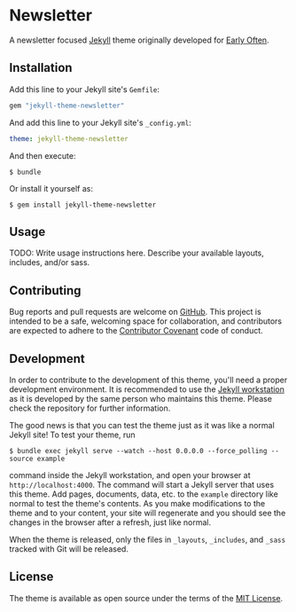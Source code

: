# Newsletter

A newsletter focused [Jekyll](https://jekyllrb.com/) theme originally developed for [Early Often](https://www.earlyoften.com).

## Installation

Add this line to your Jekyll site's `Gemfile`:

```ruby
gem "jekyll-theme-newsletter"
```

And add this line to your Jekyll site's `_config.yml`:

```yaml
theme: jekyll-theme-newsletter
```

And then execute:

    $ bundle

Or install it yourself as:

    $ gem install jekyll-theme-newsletter

## Usage

TODO: Write usage instructions here. Describe your available layouts, includes, and/or sass.

## Contributing

Bug reports and pull requests are welcome on [GitHub](https://github.com/gabor-meszaros/newsletter). This project is intended to be a safe, welcoming space for collaboration, and contributors are expected to adhere to the [Contributor Covenant](http://contributor-covenant.org) code of conduct.

## Development

In order to contribute to the development of this theme, you'll need a proper development environment. It is recommended to use the [Jekyll workstation](https://github.com/gabor-meszaros/jekyll-workstation) as it is developed by the same person who maintains this theme. Please check the repository for further information.

The good news is that you can test the theme just as it was like a normal Jekyll site! To test your theme, run

    $ bundle exec jekyll serve --watch --host 0.0.0.0 --force_polling --source example

command inside the Jekyll workstation, and open your browser at `http://localhost:4000`. The command will start a Jekyll server that uses this theme. Add pages, documents, data, etc. to the `example` directory like normal to test the theme's contents. As you make modifications to the theme and to your content, your site will regenerate and you should see the changes in the browser after a refresh, just like normal.

When the theme is released, only the files in `_layouts`, `_includes`, and `_sass` tracked with Git will be released.

## License

The theme is available as open source under the terms of the [MIT License](https://opensource.org/licenses/MIT).

